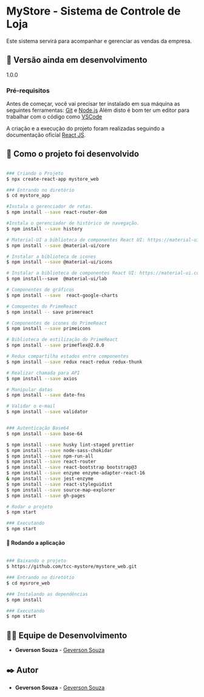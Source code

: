 # MyStore - Sistema de Controle de Loja
Este sistema servirá para acompanhar e gerenciar as vendas da empresa.

## 📌 Versão ainda em desenvolvimento
1.0.0

### Pré-requisitos
Antes de começar, você vai precisar ter instalado em sua máquina as seguintes ferramentas:
[Git](https://git-scm.com) e [Node.js](https://nodejs.org/en/) 
Além disto é bom ter um editor para trabalhar com o código como [VSCode](https://code.visualstudio.com/)

A criação e a execução do projeto foram realizadas seguindo a documentação oficial
[React JS](https://reactjs.org/docs/create-a-new-react-app.html).

## 🚀 Como o projeto foi desenvolvido

```bash

### Criando o Projeto
$ npx create-react-app mystore_web

### Entrando no diretório
$ cd mystore_app

#Instala o gerenciador de rotas.
$ npm install --save react-router-dom

#Instala o gerenciador de histórico de navegação.
$ npm install --save history

# Material-UI a biblioteca de componentes React UI: https://material-ui.com/pt/
$ npm install --save @material-ui/core

# Instalar a biblioteca de icones
$ npm install --save @material-ui/icons

# Instalar a biblioteca de componentes React UI: https://material-ui.com/pt/
$ npm install--save  @material-ui/lab

# Componentes de gráficos
$ npm install --save  react-google-charts

# Comopentes do PrimeReact
$ npm install -- save primereact

# Componentes de icones do PrimeReact
$ npm install --save primeicons

# Biblioteca de estilização do PrimeReact
$ npm install --save primeflex@2.0.0

# Redux compartilha estados entre componentes
$ npm install --save redux react-redux redux-thunk

# Realizar chamada para API
$ npm install --save axios

# Manipular datas
$ npm install --save date-fns

# Validar o e-mail
$ npm install --save validator


### Autenticação Base64
$ npm install --save base-64

$ npm install --save husky lint-staged prettier
$ npm install --save node-sass-chokidar
$ npm install --save npm-run-all
$ npm install --save react-router
$ npm install --save react-bootstrap bootstrap@3
$ npm install --save enzyme enzyme-adapter-react-16 
& npm install --save jest-enzyme
$ npm install --save react-styleguidist
$ npm install --save source-map-explorer
$ npm install --save gh-pages

# Rodar o projeto
$ npm start

### Executando
$ npm start

```

#### 🎲 Rodando a aplicação

```bash

### Baixando o projeto
$ https://github.com/tcc-mystore/mystore_web.git

### Entrando no diretótio
$ cd mysrore_web

### Instalando as dependências
$ npm install

### Executando
$ npm start

```

## 👨‍💻 Equipe de Desenvolvimento

* **Geverson Souza** - [Geverson Souza](https://www.linkedin.com/in/geverson-souza-033aa193/)

## ✒️ Autor

* **Geverson Souza** - [Geverson Souza](https://www.linkedin.com/in/geverson-souza-033aa193/)
